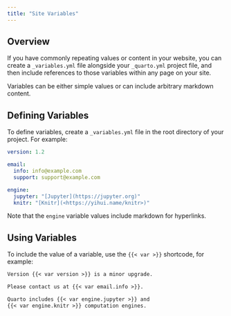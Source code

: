 ```yaml
---
title: "Site Variables"
---
```


## Overview

If you have commonly repeating values or content in your website, you can create a `_variables.yml` file alongside your `_quarto.yml` project file, and then include references to those variables within any page on your site.

Variables can be either simple values or can include arbitrary markdown content.

## Defining Variables

To define variables, create a `_variables.yml` file in the root directory of your project. For example:

```yaml
version: 1.2

email:
  info: info@example.com
  support: support@example.com

engine:
  jupyter: "[Jupyter](https://jupyter.org)"
  knitr: "[Knitr](<https://yihui.name/knitr>)"
```

Note that the `engine` variable values include markdown for hyperlinks.

## Using Variables

To include the value of a variable, use the `{{< var >}}` shortcode, for example:

```markdown
Version {{< var version >}} is a minor upgrade.

Please contact us at {{< var email.info >}}.

Quarto includes {{< var engine.jupyter >}} and 
{{< var engine.knitr >}} computation engines.
```



